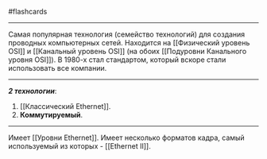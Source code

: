 #flashcards 
***
Самая популярная технология (семейство технологий) для создания проводных компьютерных сетей. Находится на [[Физический уровень OSI]] и [[Канальный уровень OSI]] (на обоих [[Подуровни Канального уровня OSI]]).
В 1980-х стал стандартом, который вскоре стали использовать все компании.
***
***2 технологии***:
1. [[Классический Ethernet]].
2. **Коммутируемый**.
***
Имеет [[Уровни Ethernet]].
Имеет несколько форматов кадра, самый используемый из которых - [[Ethernet II]].